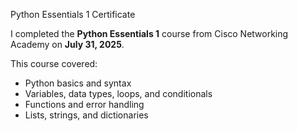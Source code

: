 Python Essentials 1 Certificate

I completed the **Python Essentials 1** course from Cisco Networking Academy on **July 31, 2025**.

This course covered:
- Python basics and syntax
- Variables, data types, loops, and conditionals
- Functions and error handling
- Lists, strings, and dictionaries
